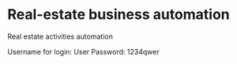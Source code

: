 # Real-estate business automation
Real estate activities automation

Username for login: User
Password: 1234qwer
